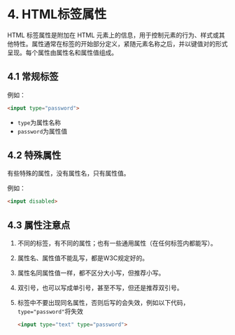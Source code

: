 # 4. HTML标签属性

HTML 标签属性是附加在 HTML 元素上的信息，用于控制元素的行为、样式或其他特性。属性通常在标签的开始部分定义，紧随元素名称之后，并以键值对的形式呈现。每个属性由属性名和属性值组成。

## 4.1 常规标签

例如：

```html
<input type="password">
```

- `type`为属性名称
- `password`为属性值

## 4.2 特殊属性

有些特殊的属性，没有属性名，只有属性值。

例如：

```html
<input disabled>
```

## 4.3 属性注意点

1. 不同的标签，有不同的属性；也有一些通用属性（在任何标签内都能写）。

2. 属性名、属性值不能乱写，都是W3C规定好的。

3. 属性名同属性值一样，都不区分大小写，但推荐小写。

4. 双引号，也可以写成单引号，甚至不写，但还是推荐双引号。

5. 标签中不要出现同名属性，否则后写的会失效，例如以下代码，`type="password"`将失效

   ```html
   <input type="text" type="password">
   ```

   